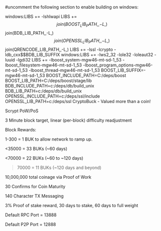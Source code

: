 #uncomment the following section to enable building on windows:

windows:LIBS += -lshlwapi
LIBS += $$join(BOOST_LIB_PATH,,-L,) $$join(BDB_LIB_PATH,,-L,) $$join(OPENSSL_LIB_PATH,,-L,) $$join(QRENCODE_LIB_PATH,,-L,)
LIBS += -lssl -lcrypto -ldb_cxx$$BDB_LIB_SUFFIX
windows:LIBS += -lws2_32 -lole32 -loleaut32 -luuid -lgdi32
LIBS += -lboost_system-mgw46-mt-sd-1_53 -lboost_filesystem-mgw46-mt-sd-1_53 -lboost_program_options-mgw46-mt-sd-1_53 -lboost_thread-mgw46-mt-sd-1_53
BOOST_LIB_SUFFIX=-mgw46-mt-sd-1_53
BOOST_INCLUDE_PATH=C:/deps/boost
BOOST_LIB_PATH=C:/deps/boost/stage/lib
BDB_INCLUDE_PATH=c:/deps/db/build_unix
BDB_LIB_PATH=c:/deps/db/build_unix
OPENSSL_INCLUDE_PATH=c:/deps/ssl/include
OPENSSL_LIB_PATH=c:/deps/ssl
CryptoBuck - Valued more than a coin!

Scrypt PoW/PoS

3 Minute block target, linear (per-block) difficulty readjustment

Block Rewards:

1-300 = 1 BUK to allow network to ramp up.

<35000 = 33 BUKs (~60 days)

<70000 = 22 BUKs (~60 to ~120 days)

>70000 = 11 BUKs (~120 days and beyond)

10,000,000 total coinage via Proof of Work

30 Confirms for Coin Maturity

140 Character TX Messaging

3% Proof of stake reward, 30 days to stake, 60 days to full weight

Default RPC Port = 13888

Default P2P Port = 12888

